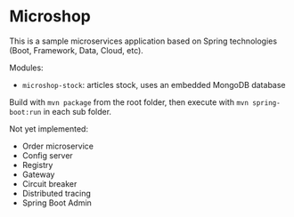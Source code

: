 # Microshop

This is a sample microservices application based on Spring technologies (Boot, Framework, Data, Cloud, etc).

Modules:
- `microshop-stock`: articles stock, uses an embedded MongoDB database

Build with `mvn package` from the root folder, then execute with `mvn spring-boot:run` in each sub folder.

Not yet implemented:
- Order microservice
- Config server
- Registry
- Gateway
- Circuit breaker
- Distributed tracing
- Spring Boot Admin
